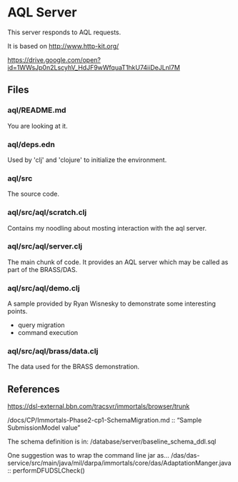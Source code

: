 # AQL Server

This server responds to AQL requests.

It is based on http://www.http-kit.org/

https://drive.google.com/open?id=1WWsJp0n2LscyhV_HdJF9wWfquaT1hkU74iiDeJLnl7M

## Files

### aql/README.md

You are looking at it.

### aql/deps.edn

Used by 'clj' and 'clojure' to initialize the environment.

### aql/src

The source code.

### aql/src/aql/scratch.clj

Contains my noodling about mosting interaction with the aql server.

### aql/src/aql/server.clj

The main chunk of code.
It provides an AQL server which may be called as part of the BRASS/DAS.

### aql/src/aql/demo.clj

A sample provided by Ryan Wisnesky to demonstrate some interesting points.

* query migration
* command execution

### aql/src/aql/brass/data.clj

The data used for the BRASS demonstration.

## References

https://dsl-external.bbn.com/tracsvr/immortals/browser/trunk

<svn>/docs/CP/Immortals-Phase2-cp1-SchemaMigration.md
 :: “Sample SubmissionModel value”

The schema definition is in:
<svn>/database/server/baseline_schema_ddl.sql

One suggestion was to wrap the command line jar as...
<svn>/das/das-service/src/main/java/mil/darpa/immortals/core/das/AdaptationManger.java
 :: performDFUDSLCheck()
